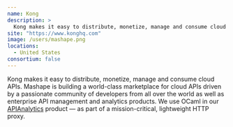 ```yaml
---
name: Kong
description: > 
  Kong makes it easy to distribute, monetize, manage and consume cloud APIs.
site: "https://www.konghq.com"
image: /users/mashape.png
locations: 
  - United States
consortium: false
---
```


Kong makes it easy to distribute, monetize, manage and consume cloud APIs. Mashape is building a world-class marketplace for cloud APIs driven by a passionate community of developers from all over the world as well as enterprise API management and analytics products. We use OCaml in our [APIAnalytics](https://apianalytics.com) product — as part of a mission-critical, lightweight HTTP proxy.
